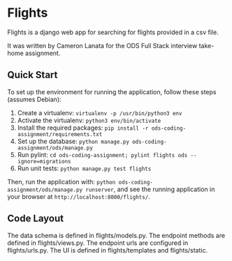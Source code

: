 # Flights

Flights is a django web app for searching for flights provided in a csv file. 

It was written by Cameron Lanata for the ODS Full Stack interview take-home assignment. 

## Quick Start

To set up the environment for running the application, follow these steps (assumes Debian):

1. Create a virtualenv: `virtualenv -p /usr/bin/python3 env`
2. Activate the virtualenv: `python3 env/bin/activate`
3. Install the required packages: `pip install -r ods-coding-assignment/requirements.txt`
4. Set up the database: `python manage.py ods-coding-assignment/ods/manage.py`
5. Run pylint: `cd ods-coding-assignment; pylint flights ods --ignore=migrations`
6. Run unit tests: `python manage.py test flights`

Then, run the application with: `python ods-coding-assignment/ods/manage.py runserver`,
and see the running application in your browser at `http://localhost:8000/flights/`.

## Code Layout

The data schema is defined in flights/models.py.
The endpoint methods are defined in flights/views.py.
The endpoint urls are configured in flights/urls.py.
The UI is defined in flights/templates and flights/static.
